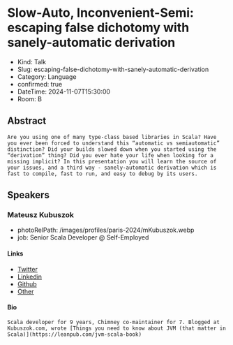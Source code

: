 # Slow-Auto, Inconvenient-Semi: escaping false dichotomy with sanely-automatic derivation

- Kind: Talk
- Slug: escaping-false-dichotomy-with-sanely-automatic-derivation
- Category: Language
- confirmed: true
- DateTime: 2024-11-07T15:30:00
- Room: B

## Abstract

```
Are you using one of many type-class based libraries in Scala? Have you ever been forced to understand this “automatic vs semiautomatic” distinction? Did your builds slowed down when you started using the “derivation” thing? Did you ever hate your life when looking for a missing implicit? In this presentation you will learn the source of your issues, and a third way - sanely-automatic derivation which is fast to compile, fast to run, and easy to debug by its users.
```

## Speakers

### Mateusz Kubuszok

- photoRelPath: /images/profiles/paris-2024/mKubuszok.webp
- job: Senior Scala Developer @ Self-Employed

#### Links

- [Twitter](https://twitter.com/MateuszKubuszok)
- [Linkedin](https://www.linkedin.com/in/mateuszkubuszok)
- [Github](https://github.com/MateuszKubuszok)
- [Other](https://kubuszok.com)

#### Bio

```
Scala developer for 9 years, Chimney co-maintainer for 7. Blogged at Kubuszok.com, wrote [Things you need to know about JVM (that matter in Scala)](https://leanpub.com/jvm-scala-book)
````

